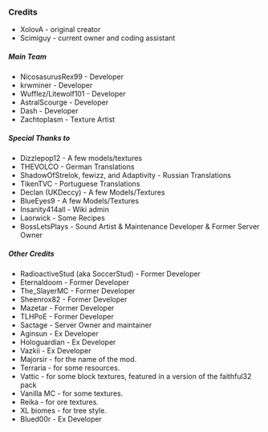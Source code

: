 ### Credits
* XolovA - original creator
* Scimiguy - current owner and coding assistant

##### Main Team
* NicosasurusRex99 - Developer
* krwminer - Developer
* Wufflez/Litewolf101 - Developer
* AstralScourge - Developer
* Dash - Developer
* Zachtoplasm - Texture Artist

##### Special Thanks to
* Dizzlepop12 - A few models/textures
* THEVOLCO - German Translations
* ShadowOfStrelok, fewizz, and Adaptivity - Russian Translations
* TikenTVC - Portuguese Translations
* Declan (UKDeccy) - A few Models/Textures
* BlueEyes9 - A few Models/Textures
* Insanity414all - Wiki admin
* Laorwick - Some Recipes
* BossLetsPlays - Sound Artist & Maintenance Developer & Former Server Owner

##### Other Credits
* RadioactiveStud (aka SoccerStud) - Former Developer
* Eternaldoom - Former Developer
* The_SlayerMC - Former Developer
* Sheenrox82 - Former Developer
* Mazetar - Former Developer
* TLHPoE - Former Developer
* Sactage - Server Owner and maintainer
* Aginsun - Ex Developer
* Hologuardian - Ex Developer
* Vazkii - Ex Developer
* Majorsir - for the name of the mod.
* Terraria - for some resources.
* Vattic - for some block textures, featured in a version of the faithful32 pack
* Vanilla MC - for some textures.
* Reika - for ore textures.
* XL biomes - for tree style.
* Blued00r - Ex Developer
